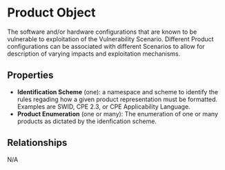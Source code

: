 # Product Object

The software and/or hardware configurations that are known to be vulnerable to exploitation of the Vulnerability Scenario.  Different Product configurations can be associated with different Scenarios to allow for description of varying impacts and exploitation mechanisms. 

## Properties
- **Identification Scheme** (one): a namespace and scheme to identify the rules regading how a given product representation must be formatted. Examples are SWID, CPE 2.3, or CPE Applicability Language.
- **Product Enumeration** (one or many): The enumeration of one or many products as dictated by the idenfication scheme. 


## Relationships

N/A
